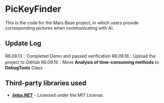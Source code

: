 # PicKeyFinder
This is the code for the Mars Base project, in which users provide corresponding pictures when communicating with Ai.

## Update Log
R6.09.13：Completed Demo and passed verification
R6.09.18：Upload the project to GitHub
R6.09.19：Move **Analysis of time-consuming methods** to **DebugTools** Class

## Third-party libraries used
- **[jieba.NET](https://github.com/anderscui/jieba.NET)** - Licensed under the MIT License.